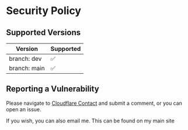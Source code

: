 # Security Policy

## Supported Versions

| Version      | Supported          |
|--------------|--------------------|
| branch: dev  | :white_check_mark: |
| branch: main | :white_check_mark: |


## Reporting a Vulnerability

Please navigate to [Cloudflare Contact](https://domaincontact.cloudflareregistrar.com/breadnet.co.uk) and submit a comment, or you can open an issue.

If you wish, you can also email me. This can be found on my main site

